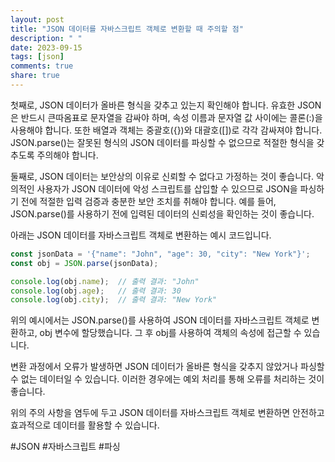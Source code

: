 ```yaml
---
layout: post
title: "JSON 데이터를 자바스크립트 객체로 변환할 때 주의할 점"
description: " "
date: 2023-09-15
tags: [json]
comments: true
share: true
---
```


첫째로, JSON 데이터가 올바른 형식을 갖추고 있는지 확인해야 합니다. 유효한 JSON은 반드시 큰따옴표로 문자열을 감싸야 하며, 속성 이름과 문자열 값 사이에는 콜론(:)을 사용해야 합니다. 또한 배열과 객체는 중괄호({})와 대괄호([])로 각각 감싸져야 합니다. JSON.parse()는 잘못된 형식의 JSON 데이터를 파싱할 수 없으므로 적절한 형식을 갖추도록 주의해야 합니다.

둘째로, JSON 데이터는 보안상의 이유로 신뢰할 수 없다고 가정하는 것이 좋습니다. 악의적인 사용자가 JSON 데이터에 악성 스크립트를 삽입할 수 있으므로 JSON을 파싱하기 전에 적절한 입력 검증과 충분한 보안 조치를 취해야 합니다. 예를 들어, JSON.parse()를 사용하기 전에 입력된 데이터의 신뢰성을 확인하는 것이 좋습니다.

아래는 JSON 데이터를 자바스크립트 객체로 변환하는 예시 코드입니다.

```javascript
const jsonData = '{"name": "John", "age": 30, "city": "New York"}';
const obj = JSON.parse(jsonData);

console.log(obj.name);  // 출력 결과: "John"
console.log(obj.age);   // 출력 결과: 30
console.log(obj.city);  // 출력 결과: "New York"
```

위의 예시에서는 JSON.parse()를 사용하여 JSON 데이터를 자바스크립트 객체로 변환하고, obj 변수에 할당했습니다. 그 후 obj를 사용하여 객체의 속성에 접근할 수 있습니다.

변환 과정에서 오류가 발생하면 JSON 데이터가 올바른 형식을 갖추지 않았거나 파싱할 수 없는 데이터일 수 있습니다. 이러한 경우에는 예외 처리를 통해 오류를 처리하는 것이 좋습니다.

위의 주의 사항을 염두에 두고 JSON 데이터를 자바스크립트 객체로 변환하면 안전하고 효과적으로 데이터를 활용할 수 있습니다.

#JSON #자바스크립트 #파싱